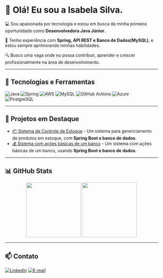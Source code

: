 # 👋 Olá! Eu sou a Isabela Silva.

💻 Sou apaixonada por tecnologia e estou em busca da minha primeira oportunidade como **Desenvolvedora Java Júnior**.

🚀 Tenho experiência com **Spring, API REST e Banco de Dados(MySQL)**, e estou sempre aprimorando minhas habilidades.

🔍 Busco uma vaga onde eu possa contribuir, aprender e crescer profissionalmente na área de desenvolvimento.

---

## 🚀 Tecnologias e Ferramentas  
![Java](https://img.shields.io/badge/Java-ED8B00?style=for-the-badge&logo=java&logoColor=white)
![Spring](https://img.shields.io/badge/Spring-6DB33F?style=for-the-badge&logo=spring&logoColor=white)
![AWS](https://img.shields.io/badge/AWS-232F3E?style=for-the-badge&logo=amazon-aws&logoColor=white)
![MySQL](https://img.shields.io/badge/MySQL-4479A1?style=for-the-badge&logo=mysql&logoColor=white)
![GitHub Actions](https://img.shields.io/badge/GitHub_Actions-2088FF?style=for-the-badge&logo=github-actions&logoColor=white)
![Azure](https://img.shields.io/badge/Azure-0078D4?style=for-the-badge&logo=microsoftazure&logoColor=white)
![PostgreSQL](https://img.shields.io/badge/PostgreSQL-4169E1?style=for-the-badge&logo=postgresql&logoColor=white)

---

## 📌 Projetos em Destaque  
- [📦 Sistema de Controle de Estoque](https://github.com/Isabela01vSilva/controle-estoque) - Um sistema para gerenciamento de produtos em estoque, com **Spring Boot e banco de dados**.  
- [💰 Sistema com ações básicas de um banco](https://github.com/Isabela01vSilva/projeto-financas) - Um sistema com ações básicas de um banco, usando **Spring Boot e banco de dados**.  

---

## 📊 GitHub Stats  
<div align="center">
  <img height="180em" src="https://github-readme-stats.vercel.app/api?username=isabela01vsilva&show_icons=true&theme=dark"/>
  <img height="180em" src="https://github-readme-stats.vercel.app/api/top-langs/?username=isabela01vsilva&layout=compact&langs_count=8&theme=dark"/>
</div>

---

## 📫 Contato  
[![LinkedIn](https://img.shields.io/badge/LinkedIn-0077B5?style=for-the-badge&logo=linkedin&logoColor=white)](https://www.linkedin.com/in/isabela01vsilva)  [![E-mail](https://img.shields.io/badge/Email-D14836?style=for-the-badge&logo=gmail&logoColor=white)](mailto:isabelavsilva4@gmail.com)


